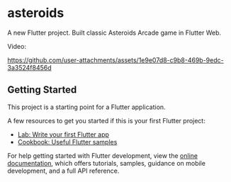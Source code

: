 # asteroids

A new Flutter project. Built classic Asteroids Arcade game in Flutter Web.

Video:

https://github.com/user-attachments/assets/1e9e07d8-c9b8-469b-9edc-3a3524f8456d

## Getting Started

This project is a starting point for a Flutter application.

A few resources to get you started if this is your first Flutter project:

- [Lab: Write your first Flutter app](https://docs.flutter.dev/get-started/codelab)
- [Cookbook: Useful Flutter samples](https://docs.flutter.dev/cookbook)

For help getting started with Flutter development, view the
[online documentation](https://docs.flutter.dev/), which offers tutorials,
samples, guidance on mobile development, and a full API reference.
